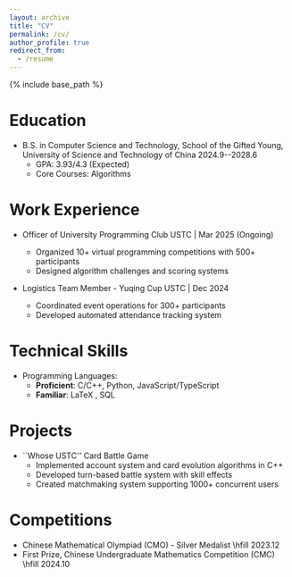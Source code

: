 ```yaml
---
layout: archive
title: "CV"
permalink: /cv/
author_profile: true
redirect_from:
  - /resume
---
```


{% include base_path %}

Education
======
* B.S. in Computer Science and Technology, School of the Gifted Young, University of Science and Technology of China 2024.9--2028.6  
  * GPA: 3.93/4.3 (Expected)
  * Core Courses:  Algorithms

Work Experience
======
* Officer of University Programming Club USTC | Mar 2025 (Ongoing)
  * Organized 10+ virtual programming competitions with 500+ participants
  * Designed algorithm challenges and scoring systems

* Logistics Team Member - Yuqing Cup  USTC | Dec 2024 
  * Coordinated event operations for 300+ participants
  * Developed automated attendance tracking system

Technical Skills
======
* Programming Languages:
  * **Proficient**: C/C++, Python, JavaScript/TypeScript
  * **Familiar**: LaTeX , SQL

Projects
======
* ``Whose USTC'' Card Battle Game
  * Implemented account system and card evolution algorithms in C++
  * Developed turn-based battle system with skill effects
  * Created matchmaking system supporting 1000+ concurrent users

Competitions
======
* Chinese Mathematical Olympiad (CMO) - Silver Medalist \hfill 2023.12
* First Prize, Chinese Undergraduate Mathematics Competition (CMC) \hfill 2024.10

